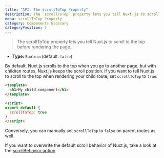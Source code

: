 ```yaml
---
title: "API: The scrollToTop Property"
description: The `scrollToTop` property lets you tell Nuxt.js to scroll to the top before rendering the page.
menu: scrollToTop Property
category: Components Glossary
categoryPosition: 7
---
```


> The scrollToTop property lets you tell Nuxt.js to scroll to the top before rendering the page.

- **Type:** `Boolean` (default: `false`)

By default, Nuxt.js scrolls to the top when you go to another page, but with children routes, Nuxt.js keeps the scroll position. If you want to tell Nuxt.js to scroll to the top when rendering your child route, set `scrollToTop` to `true`:

```html
<template>
  <h1>My child component</h1>
</template>

<script>
export default {
  scrollToTop: true
}
</script>
```

Conversely, you can manually set `scrollToTop` to `false` on parent routes as well.

If you want to overwrite the default scroll behavior of Nuxt.js, take a look at the [scrollBehavior option](/api/configuration-router#scrollbehavior).
